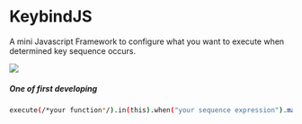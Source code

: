 KeybindJS
=========

A mini Javascript Framework to configure what you want to execute when determined key sequence occurs. 

![](http://i.imgur.com/4izKCM2.png)

##### One of first developing

```bash
execute(/*your function*/).in(this).when("your sequence expression").match()
```